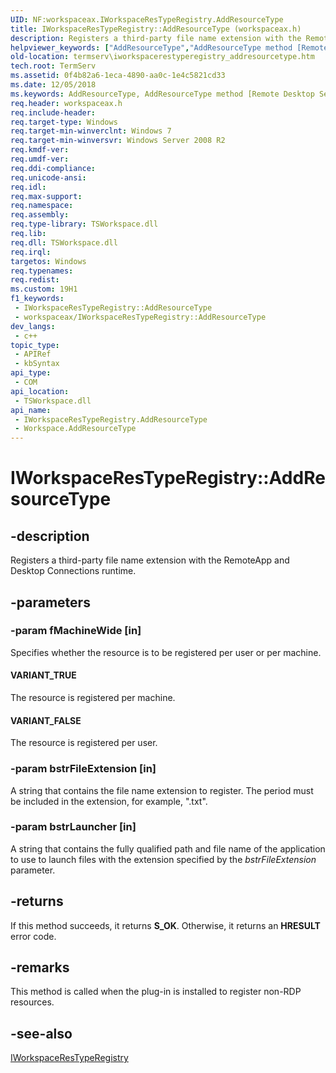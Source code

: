 ```yaml
---
UID: NF:workspaceax.IWorkspaceResTypeRegistry.AddResourceType
title: IWorkspaceResTypeRegistry::AddResourceType (workspaceax.h)
description: Registers a third-party file name extension with the RemoteApp and Desktop Connections runtime.
helpviewer_keywords: ["AddResourceType","AddResourceType method [Remote Desktop Services]","AddResourceType method [Remote Desktop Services]","IWorkspaceResTypeRegistry interface","AddResourceType method [Remote Desktop Services]","Workspace object","IWorkspaceResTypeRegistry interface [Remote Desktop Services]","AddResourceType method","IWorkspaceResTypeRegistry.AddResourceType","IWorkspaceResTypeRegistry::AddResourceType","Workspace object [Remote Desktop Services]","AddResourceType method","termserv.iworkspacerestyperegistry_addresourcetype","workspaceax/IWorkspaceResTypeRegistry::AddResourceType"]
old-location: termserv\iworkspacerestyperegistry_addresourcetype.htm
tech.root: TermServ
ms.assetid: 0f4b82a6-1eca-4890-aa0c-1e4c5821cd33
ms.date: 12/05/2018
ms.keywords: AddResourceType, AddResourceType method [Remote Desktop Services], AddResourceType method [Remote Desktop Services],IWorkspaceResTypeRegistry interface, AddResourceType method [Remote Desktop Services],Workspace object, IWorkspaceResTypeRegistry interface [Remote Desktop Services],AddResourceType method, IWorkspaceResTypeRegistry.AddResourceType, IWorkspaceResTypeRegistry::AddResourceType, Workspace object [Remote Desktop Services],AddResourceType method, termserv.iworkspacerestyperegistry_addresourcetype, workspaceax/IWorkspaceResTypeRegistry::AddResourceType
req.header: workspaceax.h
req.include-header: 
req.target-type: Windows
req.target-min-winverclnt: Windows 7
req.target-min-winversvr: Windows Server 2008 R2
req.kmdf-ver: 
req.umdf-ver: 
req.ddi-compliance: 
req.unicode-ansi: 
req.idl: 
req.max-support: 
req.namespace: 
req.assembly: 
req.type-library: TSWorkspace.dll
req.lib: 
req.dll: TSWorkspace.dll
req.irql: 
targetos: Windows
req.typenames: 
req.redist: 
ms.custom: 19H1
f1_keywords:
 - IWorkspaceResTypeRegistry::AddResourceType
 - workspaceax/IWorkspaceResTypeRegistry::AddResourceType
dev_langs:
 - c++
topic_type:
 - APIRef
 - kbSyntax
api_type:
 - COM
api_location:
 - TSWorkspace.dll
api_name:
 - IWorkspaceResTypeRegistry.AddResourceType
 - Workspace.AddResourceType
---
```


# IWorkspaceResTypeRegistry::AddResourceType


## -description

Registers a third-party file name extension with the RemoteApp and Desktop Connections runtime.

## -parameters

### -param fMachineWide [in]

Specifies whether the resource is to be registered per user or per machine.



#### VARIANT_TRUE

The resource is registered per machine.



#### VARIANT_FALSE

The resource is registered per user.

### -param bstrFileExtension [in]

A string that contains the file name extension to register. The period must be included in the extension, for example, ".txt".

### -param bstrLauncher [in]

A string that contains the fully qualified path and file name of the application to use to launch files with the extension specified by the <i>bstrFileExtension</i> parameter.

## -returns

If this method succeeds, it returns <b xmlns:loc="http://microsoft.com/wdcml/l10n">S_OK</b>. Otherwise, it returns an <b xmlns:loc="http://microsoft.com/wdcml/l10n">HRESULT</b> error code.

## -remarks

This method is called when the plug-in is installed to register non-RDP resources.

## -see-also

<a href="https://docs.microsoft.com/windows/desktop/api/workspaceax/nn-workspaceax-iworkspacerestyperegistry">IWorkspaceResTypeRegistry</a>

